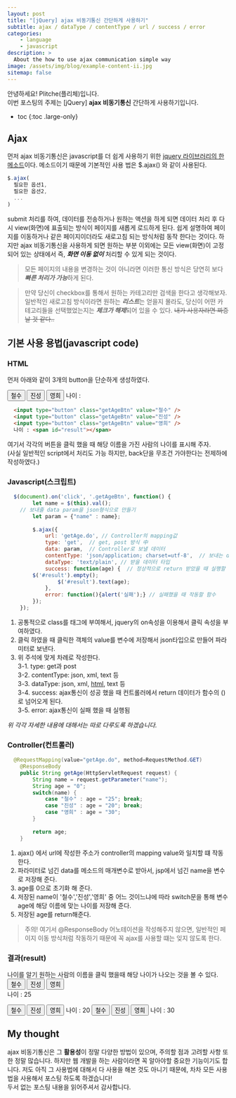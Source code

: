 ```yaml
---
layout: post
title: "[jQuery] ajax 비동기통신 간단하게 사용하기"
subtitle: ajax / dataType / contentType / url / success / error
categories:
    - language
    - javascript
description: >
  About the how to use ajax communication simple way
image: /assets/img/blog/example-content-ii.jpg
sitemap: false
---
```


안녕하세요! Plitche(플리체)입니다.  
이번 포스팅의 주제는 [jQuery] **ajax 비동기통신** 간단하게 사용하기입니다.

* toc
{:toc .large-only}

## Ajax
먼저 ajax 비동기통신은 javascript를 더 쉽게 사용하기 위한 <u>jquery 라이브러리의 한 메소드</u>이다. 메소드이기 때문에 기본적인 사용 법은 $.ajax() 와 같이 사용된다. 
```js
$.ajax(
  필요한 옵션1,
  필요한 옵션2,
  ...
)
```  
submit 처리를 하여, 데이터를 전송하거나 원하는 액션을 하게 되면 데이터 처리 후 다시 view(화면)에 표출되는 방식이 페이지를 새롭게 로드하게 된다. 쉽게 설명하여 페이지를 이동하거나 같은 페이지이더라도 새로고침 되는 방식처럼 동작 한다는 것이다. 하지만 ajax 비동기통신을 사용하게 되면 원하는 부분 이외에는 모든 view(화면)이 고정되어 있는 상태에서 즉, ***화면 이동 없이*** 처리할 수 있게 되는 것이다.  

> 모든 페이지의 내용을 변경하는 것이 아니라면 이러한 통신 방식은 당연히 보다 ***빠른 처리가 가능***하게 된다.

> 만약 당신이 checkbox를 통해서 원하는 카테고리만 검색을 한다고 생각해보자. 일반적인 새로고침 방식이라면 원하는 ***리스트***는 얻을지 몰라도, 당신이 어떤 카테고리들을 선택했었는지는 ***체크가 해제***되어 있을 수 있다. ~~내가 사용자라면 짜증날 것 같다..~~

## 기본 사용 용법(javascript code)
### HTML
먼저 아래와 같이 3개의 button을 단순하게 생성하였다.<br/>

<input type="button" class="getAgeBtn" value="철수" />
<input type="button" class="getAgeBtn" value="진성" />
<input type="button" class="getAgeBtn" value="영희" />  
나이 : <span id="result"></span>

```html
  <input type="button" class="getAgeBtn" value="철수" />
  <input type="button" class="getAgeBtn" value="진성" />
  <input type="button" class="getAgeBtn" value="영희" />
  나이 : <span id="result"></span>
```  

여기서 각각의 버튼을 클릭 했을 때 해당 이름을 가진 사람의 나이를 표시해 주자.  
(사실 일반적인 script에서 처리도 가능 하지만, back단을 무조건 가야한다는 전제하에 작성하였다.)

### Javascript(스크립트)
```js
  $(document).on('click', '.getAgeBtn', function() {
		let name = $(this).val(); 
    // 보내줄 data param을 json형식으로 만들기
		let param = {"name" : name};
		
		$.ajax({
			url: 'getAge.do', // Controller의 mapping값
			type: 'get',  // get, post 방식 中
			data: param,  // Controller로 보낼 데이터
			contentType: 'json/application; charset=utf-8',  // 보내는 data의 타입
			dataType: 'text/plain', // 받을 데이터 타입
			success: function(age) {  // 정상적으로 return 받았을 때 실행할 함수
        $('#result').empty();
				$('#result').text(age);
			},
			error: function(){alert('실패');} // 실패했을 때 작동할 함수
		});
	});
```  
1. 공통적으로 class를 태그에 부여해서, jquery의 on속성을 이용해서 클릭 속성을 부여하였다.  
2. 클릭 하였을 때 클릭한 객체의 value를 변수에 저장해서 json타입으로 만들어 파라미터로 보낸다.
3. 위 주석에 맞게 차례로 작성한다.  
  3-1. type: get과 post  
  3-2. contentType: json, xml, text 등  
  3-3. dataType: json, xml, [html](https://plitche.github.io/language/javascript/2021-03-17-ajax-html/), text 등  
  3-4. success: ajax통신이 성공 했을 때 컨트롤러에서 return 데이터가 함수의 ()로 넘어오게 된다.  
  3-5. error: ajax통신이 실패 했을 때 실행됨  

*위 각각 자세한 내용에 대해서는 따로 다루도록 하겠습니다.*


### Controller(컨트롤러)
```java
  @RequestMapping(value="getAge.do", method=RequestMethod.GET)
	@ResponseBody
	public String getAge(HttpServletRequest request) {
		String name = request.getParameter("name");
		String age = "0";
		switch(name) {
			case "철수" : age = "25"; break;
			case "진성" : age = "20"; break;
			case "영희" : age = "30";
		}
		
		return age;
	}
```
1. ajax() 에서 url에 작성한 주소가 controller의 mapping value와 일치할 떄 작동한다.  
2. 파라미터로 넘긴 data를 메소드의 매개변수로 받아서, jsp에서 넘긴 name을 변수로 저장해 준다.
3. age를 0으로 초기화 해 준다.
4. 저장된 name이 '철수','진성','영희' 중 어느 것이느냐에 따라 switch문을 통해 변수 age에 해당 이름에 맞는 나이를 저장해 준다.
5. 저장된 age를 return해준다.
> 주의!
> 여기서 @ResponseBody 어노테이션을 작성해주지 않으면, 일반적인 페이지 이동 방식처럼 작동하기 때문에 꼭 ajax를 사용할 떄는 잊지 않도록 한다.

### 결과(result)
나이를 알기 원하는 사람의 이름을 클릭 했을때 해당 나이가 나오는 것을 볼 수 있다.  
<input type="button" class="getAgeBtn" value="철수" />
<input type="button" class="getAgeBtn" value="진성" />
<input type="button" class="getAgeBtn" value="영희" />  
나이 : <span id="result">25</span>

<input type="button" class="getAgeBtn" value="철수" />
<input type="button" class="getAgeBtn" value="진성" />
<input type="button" class="getAgeBtn" value="영희" />  
나이 : <span id="result">20</span>

<input type="button" class="getAgeBtn" value="철수" />
<input type="button" class="getAgeBtn" value="진성" />
<input type="button" class="getAgeBtn" value="영희" />  
나이 : <span id="result">30</span>

## My thought
ajax 비동기통신은 그 **활용성**이 정말 다양한 방법이 있으며, 주의할 점과 고려할 사항 또한 정말 많습니다.
하지만 웹 개발을 하는 사람이라면 꼭 알아야할 중요한 기능이기도 합니다.
저도 아직 그 사용법에 대해서 다 사용을 해본 것도 아니기 때문에, 차차 모든 사용법을 사용해서 포스팅 하도록 하겠습니다!  
두서 없는 포스팅 내용을 읽어주셔서 감사합니다.

